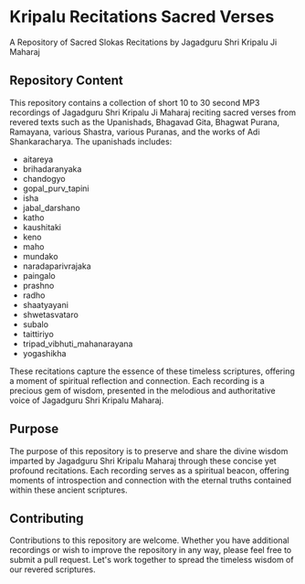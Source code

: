 # Kripalu Recitations Sacred Verses
A Repository of Sacred Slokas Recitations by Jagadguru Shri Kripalu Ji Maharaj

## Repository Content
This repository contains a collection of short 10 to 30 second MP3 recordings of Jagadguru Shri Kripalu Ji Maharaj reciting sacred verses from revered texts such as the Upanishads, Bhagavad Gita, Bhagwat Purana, Ramayana, various Shastra, various Puranas, and the works of Adi Shankaracharya. The upanishads includes: 
* aitareya
* brihadaranyaka
* chandogyo
* gopal_purv_tapini
* isha
* jabal_darshano
* katho
* kaushitaki
* keno
* maho
* mundako
* naradaparivrajaka
* paingalo
* prashno
* radho
* shaatyayani
* shwetasvataro
* subalo
* taittiriyo
* tripad_vibhuti_mahanarayana
* yogashikha

These recitations capture the essence of these timeless scriptures, offering a moment of spiritual reflection and connection. Each recording is a precious gem of wisdom, presented in the melodious and authoritative voice of Jagadguru Shri Kripalu Maharaj.

## Purpose

The purpose of this repository is to preserve and share the divine wisdom imparted by Jagadguru Shri Kripalu Maharaj through these concise yet profound recitations. Each recording serves as a spiritual beacon, offering moments of introspection and connection with the eternal truths contained within these ancient scriptures.

## Contributing

Contributions to this repository are welcome. Whether you have additional recordings or wish to improve the repository in any way, please feel free to submit a pull request. Let's work together to spread the timeless wisdom of our revered scriptures.